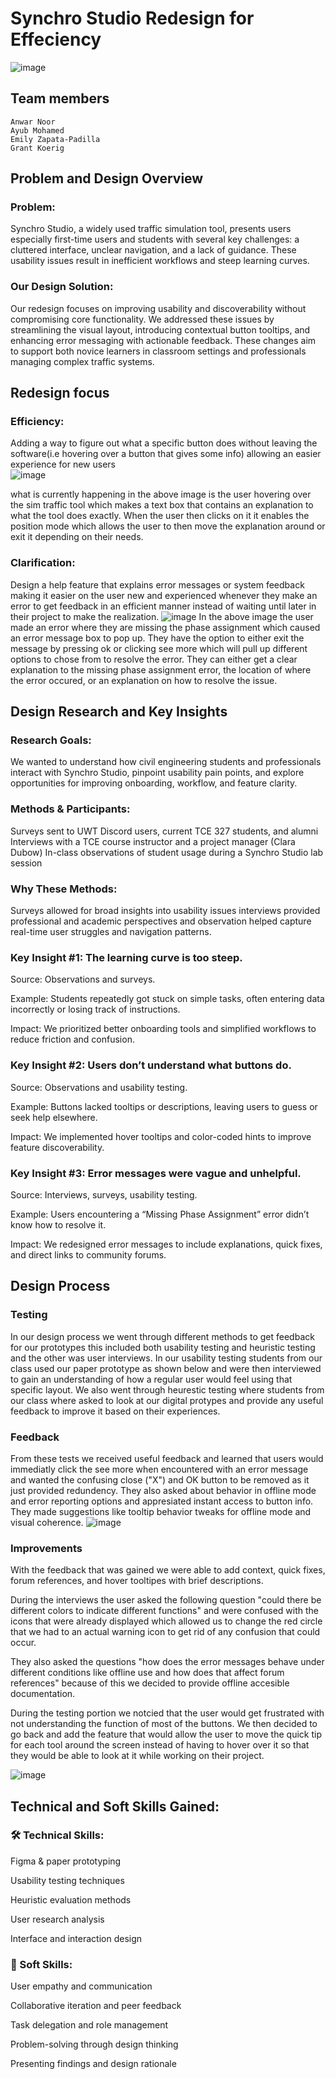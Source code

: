 # Synchro Studio Redesign for Effeciency 
![image](https://github.com/user-attachments/assets/4a9faa89-3b5e-4d9e-af39-8b4e39423a7f)


## Team members

    Anwar Noor
    Ayub Mohamed 
    Emily Zapata-Padilla
    Grant Koerig
## Problem and Design Overview
### Problem:
Synchro Studio, a widely used traffic simulation tool, presents users especially first-time users and students with several key challenges: a cluttered interface, unclear navigation, and a lack of guidance. These usability issues result in inefficient workflows and steep learning curves.

### Our Design Solution:
Our redesign focuses on improving usability and discoverability without compromising core functionality. We addressed these issues by streamlining the visual layout, introducing contextual button tooltips, and enhancing error messaging with actionable feedback. These changes aim to support both novice learners in classroom settings and professionals managing complex traffic systems.

  ## Redesign focus
  ### Efficiency: 
  Adding a way to figure out what a specific button does without leaving the software(i.e hovering over a button that gives some info) allowing an easier experience for new users  
  ![image](https://github.com/user-attachments/assets/336baa0e-1963-4007-a431-e99a5affe9d8)

  what is currently happening in the above image is the user hovering over the sim traffic tool which makes a text box that contains an explanation to what the tool does exactly. When the user then clicks on it it enables the position mode which allows the user to then move the explanation around or exit it depending on their needs. 
  
  ### Clarification:
  Design a help feature that explains error messages or system feedback making it easier on the user new and experienced whenever they make an error to get feedback in an efficient manner instead of waiting until later in their project to make the realization.
  ![image](https://github.com/user-attachments/assets/fe92afa6-2eff-4d2a-aeff-cbc86d86d0d7)
  In the above image the user made an error where they are missing the phase assignment which caused an error message box to pop up. They have the option to either exit the message by pressing ok or clicking see more which will pull up different options to chose from to resolve the error. They can either get a clear explanation to the missing phase assignment error, the location of where the error occured, or an explanation on how to resolve the issue. 

## Design Research and Key Insights
### Research Goals:
We wanted to understand how civil engineering students and professionals interact with Synchro Studio, pinpoint usability pain points, and explore opportunities for improving onboarding, workflow, and feature clarity.

### Methods & Participants:
Surveys sent to UWT Discord users, current TCE 327 students, and alumni
Interviews with a TCE course instructor and a project manager (Clara Dubow)
In-class observations of student usage during a Synchro Studio lab session

### Why These Methods:
Surveys allowed for broad insights into usability issues interviews provided professional and academic perspectives and observation helped capture real-time user struggles and navigation patterns.

### Key Insight #1: The learning curve is too steep.
Source: Observations and surveys.

Example: Students repeatedly got stuck on simple tasks, often entering data incorrectly or losing track of instructions.

Impact: We prioritized better onboarding tools and simplified workflows to reduce friction and confusion.

### Key Insight #2: Users don’t understand what buttons do.
Source: Observations and usability testing.

Example: Buttons lacked tooltips or descriptions, leaving users to guess or seek help elsewhere.

Impact: We implemented hover tooltips and color-coded hints to improve feature discoverability.

### Key Insight #3: Error messages were vague and unhelpful.
Source: Interviews, surveys, usability testing.

Example: Users encountering a “Missing Phase Assignment” error didn’t know how to resolve it.

Impact: We redesigned error messages to include explanations, quick fixes, and direct links to community forums.
  
## Design Process
### Testing
In our design process we went through different methods to get feedback for our prototypes this included both usability testing and heuristic testing and the other was user interviews. In our usability testing students from our class used our paper prototype as shown below and were then interviewed to gain an understanding of how a regular user would feel using that specific layout. We also went through heurestic testing where students from our class where asked to look at our digital protypes and provide any useful feedback to improve it based on their experiences. 
### Feedback
From these tests we received useful feedback and learned that users would immediatly click the see more when encountered with an error message and wanted the confusing close ("X") and OK button to be removed as it just provided redundency. They also asked about behavior in offline mode and error reporting options and appresiated instant access to button info. They made suggestions like tooltip behavior tweaks for offline mode and visual coherence. 
![image](https://github.com/user-attachments/assets/ecc73981-099d-4bda-8724-72f16f3499de)

### Improvements 
With the feedback that was gained we were able to add context, quick fixes, forum references, and hover tooltipes with brief descriptions.

During the interviews the user asked the following question "could there be different colors to indicate different functions" and were confused with the icons that were already displayed which allowed us to change the red circle that we had to an actual warning icon to get rid of any confusion that could occur.

They also asked the questions "how does the error messages behave under different conditions like offline use and how does that affect forum references" because of this we decided to provide offline accesible documentation. 

During the testing portion we notcied that the user would get frustrated with not understanding the function of most of the buttons. We then decided to go back and add the feature that would allow the user to move the quick tip for each tool around the screen instead of having to hover over it so that they would be able to look at it while working on their project.

![image](https://github.com/user-attachments/assets/bf0a7004-b372-43a9-a077-15c6aba6efd4)

## Technical and Soft Skills Gained:
### 🛠 Technical Skills:
Figma & paper prototyping

Usability testing techniques

Heuristic evaluation methods

User research analysis

Interface and interaction design

### 🤝 Soft Skills:
User empathy and communication

Collaborative iteration and peer feedback

Task delegation and role management

Problem-solving through design thinking

Presenting findings and design rationale
